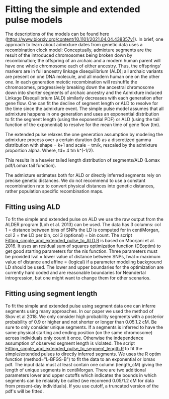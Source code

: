 # Fitting the simple and extended pulse models 
The descriptions of the models can be found here (https://www.biorxiv.org/content/10.1101/2021.04.04.438357v1). In brief, one approach to learn about admixture dates from genetic data uses a recombination clock model: Conceptually, admixture segments are the result of the introduced chromosomes being broken down by recombination; the offspring of an archaic and a modern human parent will have one whole chromosome each of either ancestry. Thus, the offsprings' markers are in full ancestry linkage disequilibrium (ALD); all archaic variants are present on one DNA molecule, and all modern human one on the other one. In each generation meiotic recombination will reshuffle the chromosomes, progressively breaking down the ancestral chromosome down into shorter segments of archaic ancestry and the Admixture induced Linkage Disequilibrium (ALD) similarly decreases with each generation after gene flow. One can fit the decline of segment length or ALD to resolve for the time since the admixture event. The simple pulse model assumes that all admixture happens in one generation and uses an exponential distribution to fit the segment length (using the exponential PDF) or ALD (using the tail function of the exponential) to resolve for the mean time of gene flow (tm). 

The extended pulse relaxes the one generation assumption by modeling the admixture process over a certain duration (td) as a discretized gamma distribution with shape = k+1 and scale = tm/k, rescaled by the admixture proportion alpha.
Where, td= 4 tm k^(-1/2). 

This results in a heavier tailed length distribution of segments/ALD (Lomax pdf/Lomax tail function). 

The admixture estimates both for ALD or directly inferred segments rely on precise genetic distances. We do not recommend to use a constant recombination rate to convert physical distances into genetic distances, rather population specific recombination maps.

## Fitting using ALD

To fit the simple and extended pulse on ALD we use the raw output from the ALDER program (Loh et al. 2013) can be used. The data has 3 columns: col 1 = distance between bins of SNPs the LD is computed for in centiMorgan, col 2 = the LD per bin, col 3 (optional) = bin count.
The script [Fitting_simple_and_extended_pulse_to_ALD.R](Extended_Admixture_Pulse_inferrence/Fitting_simple_and_extended_pulse_to_ALD.R) is based on Moorjani et al. 2016. It uses an residual sum of squares optimization function (DEoptim) to get good starting parameters for the nls function. Three parameters must be provided lval = lower value of distance between SNPs, hval = maximum value of distance and 
affine = (logical) if a parameter modeling background LD should be used. The lower and upper boundaries for the optimization are currently hard coded and are reasonable boundaries for Neandertal introgression, but one might want to change them for other scenarios.

## Fitting using segment length

To fit the simple and extended pulse using segment data one can inferre segments using many approaches. In our paper we used the method of Skov et al 2018. We only consider high probability segments with a posterior probability of 0.9 or higher and not shorter or longer than 0.05.1.2 cM. Be sure to only consider unique segments. If a segments is inferred to have the same physical starting and ending position (on the same chromosome) across individuals only count it once. Otherwise the independence assumption of observed segment length is violated. 
The script [Fitting_simple_and_extended_pulse_to_segment_length.R](Extended_Admixture_Pulse_inferrence/Fitting_simple_and_extended_pulse_to_segment_length.R) to fit the simple/extended pulses to directly inferred segments. We uses the R optim function (method="L-BFGS-B") to fit the data to an exponential or lomax pdf. The input data must at least contain one column (length_cM) giving the length of unique segments in centiMorgan. There are two additional parameters lower and upper cutoffs which indicates the bounds in which segments can be relaiably be called (we recomend 0.05/1.2 cM for data from present-day individuals). If you use cutoff, a truncated version of the pdf's will be fitted.

